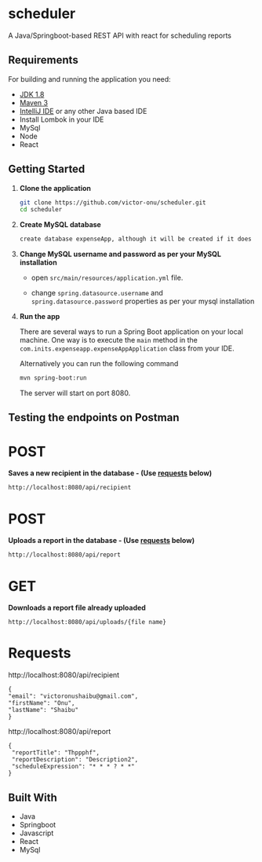 # scheduler

A Java/Springboot-based REST API with react for scheduling reports
  
  ## Requirements
  
  For building and running the application you need:
  
  - [JDK 1.8](http://www.oracle.com/technetwork/java/javase/downloads/jdk8-downloads-2133151.html)
  - [Maven 3](https://maven.apache.org)
  - [IntelliJ IDE](https://www.jetbrains.com/idea/download/#section=windows) or any other Java based IDE
  - Install Lombok in your IDE 
  - MySql
  - Node
  - React


## Getting Started

1. **Clone the application**

	```bash
	git clone https://github.com/victor-onu/scheduler.git
	cd scheduler
	```

2. **Create MySQL database**

	```bash
	create database expenseApp, although it will be created if it does not exist
	```


3. **Change MySQL username and password as per your MySQL installation**

	+ open `src/main/resources/application.yml` file.

	+ change `spring.datasource.username` and `spring.datasource.password` properties as per your mysql installation

4. **Run the app**

	There are several ways to run a Spring Boot application on your local machine. One way is to execute the `main` method in the `com.inits.expenseapp.expenseAppApplication` class from your IDE.
    
    Alternatively you can run the following command

	```bash
	mvn spring-boot:run
	```

	The server will start on port 8080.


## Testing the endpoints on Postman

# POST
**Saves a new recipient in the database - (Use [requests](#Requests) below)**

	http://localhost:8080/api/recipient

# POST
**Uploads a report in the database - (Use [requests](#Requests) below)**

	http://localhost:8080/api/report
  
# GET
**Downloads a report file already uploaded**

	http://localhost:8080/api/uploads/{file name}



# Requests

http://localhost:8080/api/recipient

	{
    "email": "victoronushaibu@gmail.com",
    "firstName": "Onu",
    "lastName": "Shaibu"
    }
  
  http://localhost:8080/api/report
  
	{
     "reportTitle": "Thppphf", 
     "reportDescription": "Description2", 
     "scheduleExpression": "* * * ? * *"
    }





## Built With

  - Java
  - Springboot
  - Javascript
  - React
  - MySql

